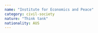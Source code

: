```yaml
---
name: "Institute for Economics and Peace"
category: civil-society
nature: "Think tank"
nationality: AUS
---
```

